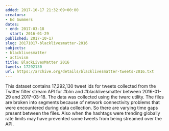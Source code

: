 ```yaml
---
added: 2017-10-17 21:32:09+00:00
creators:
- Ed Summers
dates:
- end: 2017-03-18
  start: 2016-01-29
published: 2017-10-17
slug: 20171017-blacklivesmatter-2016
subjects:
- blacklivesmatter
- activism
title: BlackLivesMatter 2016
tweets: 17292130
url: https://archive.org/details/blacklivesmatter-tweets-2016.txt
---
```


This dataset contains 17,292,130 tweet ids for tweets collected from the Twitter filter stream API for #blm and #blacklivesmatter between 2016-01-29 and 2017-03-18. The data was collected using the twarc utility. The files are broken into segments because of network connectivity problems that were encountered during data collection. So there are varying time gaps present between the files. Also when the hashtags were trending globally rate limits may have prevented some tweets from being streamed over the API.
